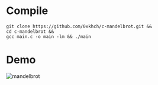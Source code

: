 # Compile
```
git clone https://github.com/0xkhch/c-mandelbrot.git &&
cd c-mandelbrot &&
gcc main.c -o main -lm && ./main
```
# Demo
![mandelbrot](https://github.com/user-attachments/assets/a5c1a231-2315-4d0c-9b8a-7dfd9c936521)
